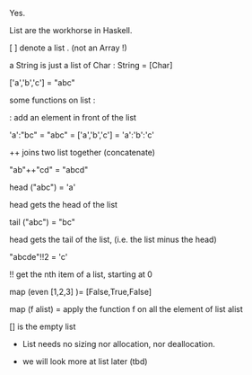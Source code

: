 Yes.

List are the workhorse in Haskell.

[ ] denote a list . (not an Array !)  

a String is just a list of Char : String = [Char]

['a','b','c'] = "abc"

some functions on list : 

: add an element in front of the list

'a':"bc" = "abc" = ['a','b','c'] = 'a':'b':'c'

++ joins two list together (concatenate)

"ab"++"cd" = "abcd"

head ("abc") = 'a' 

head gets the head of the list

tail ("abc") = "bc"

head gets the tail of the list, (i.e. the list minus the head)

"abcde"!!2 = 'c' 

!! get the nth item of a list, starting at 0

map (even [1,2,3] )= [False,True,False]

map (f alist) = apply the function f on all the element of list alist

[] is the empty list

- List needs no sizing nor allocation, nor deallocation.

- we will look more at list later (tbd)